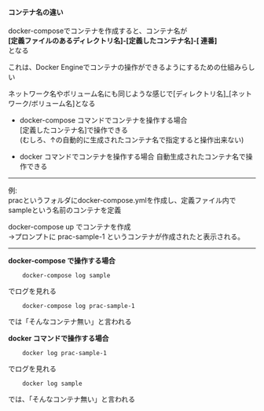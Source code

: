 #### コンテナ名の違い

docker-composeでコンテナを作成すると、コンテナ名が  
**[定義ファイルのあるディレクトリ名]-[定義したコンテナ名]-[
連番]**  
となる  

これは、Docker Engineでコンテナの操作ができるようにするための仕組みらしい  

ネットワーク名やボリューム名にも同じような感じで[ディレクトリ名]_[ネットワーク/ボリューム名]となる

- docker-compose コマンドでコンテナを操作する場合  
  [定義したコンテナ名]で操作できる  
  (むしろ、↑の自動的に生成されたコンテナ名で指定すると操作出来ない)

- docker コマンドでコンテナを操作する場合
  自動生成されたコンテナ名で操作できる

---

例:  
pracというフォルダにdocker-compose.ymlを作成し、定義ファイル内でsampleという名前のコンテナを定義  

docker-compose up でコンテナを作成  
→プロンプトに prac-sample-1 というコンテナが作成されたと表示される。

---

**docker-compose で操作する場合**

        docker-compose log sample

でログを見れる

        docker-compose log prac-sample-1

では「そんなコンテナ無い」と言われる


**docker コマンドで操作する場合**

        docker log prac-sample-1

でログを見れる

        docker log sample

では、「そんなコンテナ無い」と言われる
